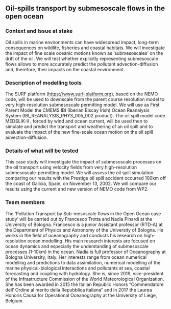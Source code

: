 
## Oil-spills transport by submesoscale flows in the open ocean 

### Context and Issue at stake 
Oil spills in marine environments can have widespread impact, long-term consequences on wildlife, fisheries and coastal habitats. We will investigate the impact of fine scale oceanic motions known as ‘submesoscales’ on the drift of the oil. We will test whether explicitly representing submesoscale flows allows to more accurately predict the pollutant advection-diffusion and, therefore, their impacts on the coastal environment. 
 
### Description of modelling tools 
The SURF platform (https://www.surf-platform.org), based on the NEMO code, will be used to downscale from the parent course resolution model to very high-resolution submesoscale permitting model. We will use as First Parent Model the CMEMS  IBI (Iberian Biscay Irish) Ocean Reanalysis System (IBI_REANALYSIS_PHYS_005_002 product). The oil spill model code MEDSLIK-II , forced by wind and ocean current, will be used then to simulate and predict the transport and weathering of an oil spill and to evaluate the impact of the new fine-scale ocean motion on the oil spill advection-diffusion. 
 
### Details of what will be tested 
This case study will investigate the impact of submesoscale processes on the oil transport using velocity fields from very high-resolution submesoscale-permitting model. We will assess the oil spill simulation comparing our results with the Prestige oil spill accident occurred 100km off the coast of Galicia, Spain, on November 13, 2002. We will compare our results using the current and new version of NEMO code from WP2. 
 
### Team members 
The ‘Pollution Transport by Sub-mesoscale flows in the Open Ocean case study’ will be carried out by Francesco Trotta and Nadia Pinardi at the University of Bologna. Francesco is a junior Assistant professor (RTD-A) at the Department of Physics and Astronomy of the University of Bologna. He works in the field of oceanography and conducts his research on high-resolution ocean modelling. His main research interests are focused on ocean dynamics and especially the understanding of submesoscale processes (1-10km) in the ocean. Nadia is full professor of Oceanography at Bologna University, Italy. Her interests range from ocean numerical modelling and predictions to data assimilation, numerical modelling of the marine physical-biological interactions and pollutants at sea, coastal forecasting and coupling with hydrology. She is, since 2019, vice-president of the Infrastructure Commission of the World Meteorological Organization. She has been awarded in 2015 the Italian Republic Honors “Commendatore dell’ Ordine al merito della Repubblica italiana” and in 2017 the Laurea Honoris Causa for Operational Oceanography at the University of Liege, Belgium. 


